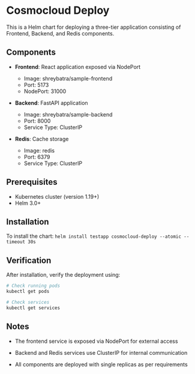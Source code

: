 # Cosmocloud Deploy

This is a Helm chart for deploying a three-tier application consisting of Frontend, Backend, and Redis components.

## Components

- **Frontend**: React application exposed via NodePort

  - Image: shreybatra/sample-frontend
  - Port: 5173
  - NodePort: 31000

- **Backend**: FastAPI application

  - Image: shreybatra/sample-backend
  - Port: 8000
  - Service Type: ClusterIP

- **Redis**: Cache storage
  - Image: redis
  - Port: 6379
  - Service Type: ClusterIP

## Prerequisites

- Kubernetes cluster (version 1.19+)
- Helm 3.0+

## Installation

To install the chart:
`helm install testapp cosmocloud-deploy --atomic --timeout 30s`

## Verification

After installation, verify the deployment using:

```bash
# Check running pods
kubectl get pods

# Check services
kubectl get services
```

## Notes

- The frontend service is exposed via NodePort for external access

- Backend and Redis services use ClusterIP for internal communication

- All components are deployed with single replicas as per requirements
